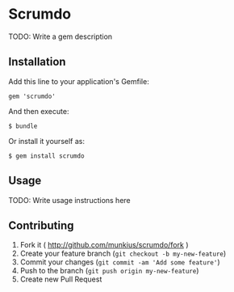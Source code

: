# Scrumdo

TODO: Write a gem description

## Installation

Add this line to your application's Gemfile:

    gem 'scrumdo'

And then execute:

    $ bundle

Or install it yourself as:

    $ gem install scrumdo

## Usage

TODO: Write usage instructions here

## Contributing

1. Fork it ( http://github.com/munkius/scrumdo/fork )
2. Create your feature branch (`git checkout -b my-new-feature`)
3. Commit your changes (`git commit -am 'Add some feature'`)
4. Push to the branch (`git push origin my-new-feature`)
5. Create new Pull Request
